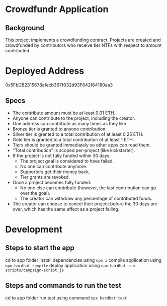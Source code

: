 # Crowdfundr Application

## Background
This project implements a crowdfunding contract. Projects are created and crowdfunded by contributors who receive tier NTFs with respect to amount contributed.
# Deployed Address
0x5FbDB2315678afecb367f032d93F642f64180aa3

## Specs
  - The contribute amount must be at least 0.01 ETH.
  - Anyone can contribute to the project, including the creator.
  - One address can contribute as many times as they like.
  - Bronze tier is granted to anyone contribution.
  - Silver tier is granted to a total contribution of at least 0.25 ETH.
  - Gold tier is granted to a total contribution of at least 1 ETH.
  - Tiers should be granted immediately so other apps can read them.
  - "Total contribution" is scoped per-project (like kickstarter).
  - If the project is not fully funded within 30 days:
    - The project goal is considered to have failed.
    - No one can contribute anymore.
    - Supporters get their money back.
    - Tier grants are revoked.
  - Once a project becomes fully funded:
    - No one else can contribute (however, the last contribution can go over the goal).
    - The creator can withdraw any percentage of contributed funds.
  - The creator can choose to cancel their project before the 30 days are over, which has the same effect as a project failing.

# Development

## Steps to start the app
cd to app folder
install dependencies using `npm i`
compile application using `npx hardhat compile`
deploy application using `npx hardhat run scripts/campaign-script.js`

## Steps and commands to run the test
cd to app folder
run test using command `npx hardhat test`

